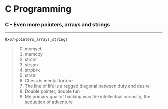 # C Programming
### C - Even more pointers, arrays and strings
---
`0x07-pointers_arrays_strings`
> 0. memset
> 1. memcpy
> 2. strchr
> 3. strspn
> 4. strpbrk
> 5. strstr
> 6. Chess is mental torture
> 7. The line of life is a ragged diagonal between duty and desire
> 8. Double pointer, double fun 
> 9. My primary goal of hacking was the intellectual curiosity, the seduction of adventure
